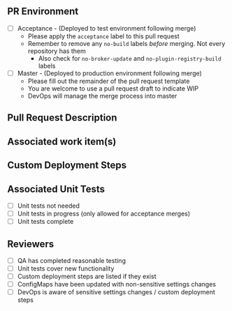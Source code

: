 ## PR Environment
- [ ] Acceptance - (Deployed to test environment following merge)
  - Please apply the `acceptance` label to this pull request
  - Remember to remove any `no-build` labels _before_ merging. Not every repository has them
    - Also check for `no-broker-update` and `no-plugin-registry-build` labels
- [ ] Master - (Deployed to production environment following merge)
  - Please fill out the remainder of the pull request template
  - You are welcome to use a pull request draft to indicate WIP
  - DevOps will manage the merge process into master

## Pull Request Description
<!--Please describe your change-->

## Associated work item(s)
<!--Work item links-->

## Custom Deployment Steps
<!-- custom deployment steps here (if any) -->

## Associated Unit Tests
- [ ] Unit tests not needed
- [ ] Unit tests in progress (only allowed for acceptance merges)
- [ ] Unit tests complete

## Reviewers
- [ ] QA has completed reasonable testing
- [ ] Unit tests cover new functionality
- [ ] Custom deployment steps are listed if they exist
- [ ] ConfigMaps have been updated with non-sensitive settings changes
- [ ] DevOps is aware of sensitive settings changes / custom deployment steps
